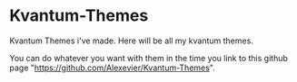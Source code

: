 # Kvantum-Themes
Kvantum Themes i've made.
Here will be all my kvantum themes.

You can do whatever you want with them in the time you link to this github page "https://github.com/Alexevier/Kvantum-Themes".
